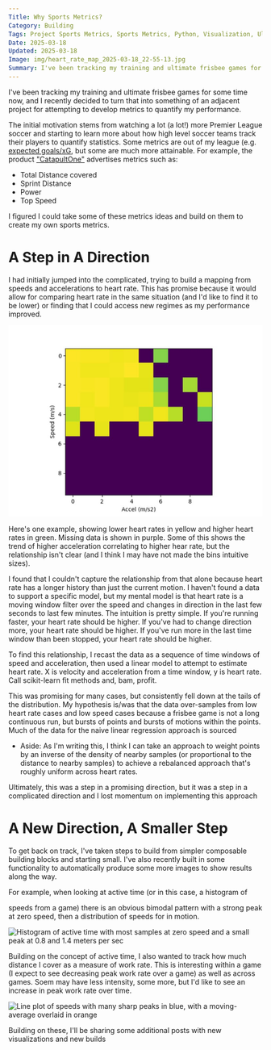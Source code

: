 ```yaml
---
Title: Why Sports Metrics?
Category: Building
Tags: Project Sports Metrics, Sports Metrics, Python, Visualization, Ultimate Frisbee
Date: 2025-03-18
Updated: 2025-03-18
Image: img/heart_rate_map_2025-03-18_22-55-13.jpg
Summary: I've been tracking my training and ultimate frisbee games for some time now, and I recently decided to turn that into something of an adjacent project for attempting to develop metrics to quantify my performance. The initial motivation stems from watching a lot (a lot!) more Premier League soccer and starting to learn more about how high level soccer teams track their players to quantify statistics. Some metrics are out of my league, but some are much more attainable. For example, I can implement metrics such as: Total Distance covered, Sprint Distance, Power, and Top Speed. 
---
```


I've been tracking my training and ultimate frisbee games for some time now,
and I recently decided to turn that into something of an adjacent project for
attempting to develop metrics to quantify my performance.

The initial motivation stems from watching a lot (a lot!) more Premier League
soccer and starting to learn more about how high level soccer teams track their
players to quantify statistics. Some metrics are out of my league 
(e.g. [expected goals/xG](https://footystats.org/england/premier-league/xg),
but some are much more attainable. For example, the product 
["CatapultOne"](https://www.youtube.com/@catapultone206/videos) advertises
metrics such as:

- Total Distance covered
- Sprint Distance
- Power
- Top Speed

I figured I could take some of these metrics ideas and build on them to create
my own sports metrics.

# A Step in A Direction

I had initially jumped into the complicated, trying to build a mapping from
speeds and accelerations to heart rate. This has promise because it would allow
for comparing heart rate in the same situation (and I'd like to find it to be
lower) or finding that I could access new regimes as my performance improved.

![2D histogram type plot. Darker green indicates higher heart rate](img/heart_rate_map_2025-03-18_22-55-13.jpg)

Here's one example, showing lower heart rates in yellow and higher heart rates
in green. Missing data is shown in purple. Some of this shows the trend of
higher acceleration correlating to higher hear rate, but the relationship isn't
clear (and I think I may have not made the bins intuitive sizes).

I found that I couldn't capture the relationship from that alone because heart
rate has a longer history than just the current motion. I haven't found a data
to support a specific model, but my mental model is that heart rate is a moving
window filter over the speed and changes in direction in the last few seconds
to last few minutes. The intuition is pretty simple. If you're running faster,
your heart rate should be higher. If you've had to change direction more, your
heart rate should be higher. If you've run more in the last time window than
been stopped, your heart rate should be higher.

To find this relationship, I recast the data as a sequence of time windows of
speed and acceleration, then used a linear model to attempt to estimate heart
rate. X is velocity and acceleration from a time window, y is heart rate. Call
scikit-learn fit methods and, bam, profit.

This was promising for many cases, but consistently fell down at the
tails of the distribution. My hypothesis is/was that the data over-samples from
low heart rate cases and low speed cases because a frisbee game is not a long
continuous run, but bursts of points and bursts of motions within the points.
Much of the data for the naive linear regression approach is sourced 

- Aside: As I'm writing this, I think I can take an approach to weight points by an inverse of the density of nearby samples (or proportional to the distance to nearby samples) to achieve a rebalanced approach that's roughly uniform across heart rates.

Ultimately, this was a step in a promising direction, but it was a step in a
complicated direction and I lost momentum on implementing this approach

# A New Direction, A Smaller Step

To get back on track, I've taken steps to build from simpler composable
building blocks and starting small. I've also recently built in some
functionality to automatically produce some more images to show results along
the way.

For example, when looking at active time (or in this case, a histogram of

speeds from a game) there is an obvious bimodal pattern with a strong peak at
zero speed, then a distribution of speeds for in motion.

![Histogram of active time with most samples at zero speed and a small peak at 0.8 and 1.4 meters per sec]({attach}/img/active_time_2025-03-18_22-30-16.jpg)

Building on the concept of active time, I also wanted to track how much
distance I cover as a measure of work rate. This is interesting within a game
(I expect to see decreasing peak work rate over a game) as well as across
games. Soem may have less intensity, some more, but I'd like to see an
increase in peak work rate over time.

![Line plot of speeds with many sharp peaks in blue, with a moving-average overlaid in orange]({attach}/img/work_rate_2025-03-18_22-38-11.jpg)

Building on these, I'll be sharing some additional posts with new
visualizations and new builds
